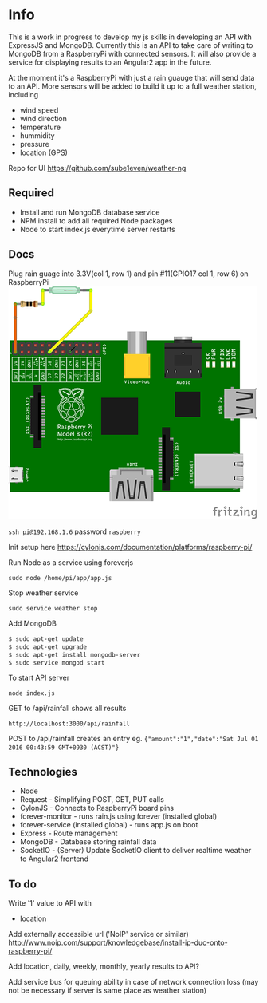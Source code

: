 Info
====
This is a work in progress to develop my js skills in developing an API with ExpressJS and MongoDB. Currently this is an API to take care of writing to MongoDB from a RaspberryPi with connected sensors. It will also provide a service for displaying results to an Angular2 app in the future.

At the moment it's a RaspberryPi with just a rain guauge that will send data to an API. More sensors will be added to build it up to a full weather station, including
* wind speed
* wind direction
* temperature
* hummidity
* pressure
* location (GPS)

Repo for UI https://github.com/sube1even/weather-ng

Required
--------
* Install and run MongoDB database service
* NPM install to add all required Node packages
* Node to start index.js everytime server restarts


Docs
----
Plug rain guage into 3.3V(col 1, row 1) and pin #11(GPIO17 col 1, row 6) on RaspberryPi
![](raspberrypi-pins.png)

`ssh pi@192.168.1.6` password `raspberry`

Init setup here https://cylonjs.com/documentation/platforms/raspberry-pi/

Run Node as a service using foreverjs
```
sudo node /home/pi/app/app.js
```
Stop weather service
```
sudo service weather stop
```

Add MongoDB
```
$ sudo apt-get update
$ sudo apt-get upgrade
$ sudo apt-get install mongodb-server
$ sudo service mongod start
```

To start API server
```
node index.js
```

GET to /api/rainfall shows all results
```
http://localhost:3000/api/rainfall
```

POST to /api/rainfall creates an entry eg.
`{"amount":"1","date":"Sat Jul 01 2016 00:43:59 GMT+0930 (ACST)"}`


Technologies
------------
* Node
* Request - Simplifying POST, GET, PUT calls
* CylonJS - Connects to RaspberryPi board pins
* forever-monitor - runs rain.js using forever (installed global)
* forever-service (installed global) - runs app.js on boot
* Express - Route management
* MongoDB - Database storing rainfall data
* SocketIO - (Server) Update SocketIO client to deliver realtime weather to Angular2 frontend


To do
-----
Write '1' value to API with
* location

Add externally accessible url ('NoIP' service or similar)
http://www.noip.com/support/knowledgebase/install-ip-duc-onto-raspberry-pi/

Add location, daily, weekly, monthly, yearly results to API?

Add service bus for queuing ability in case of network connection loss (may not be necessary if server is same place as weather station)
